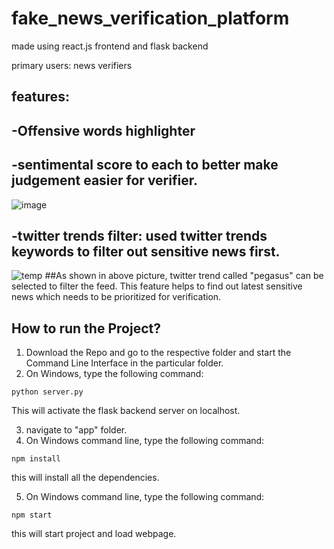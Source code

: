 # fake_news_verification_platform
made using react.js frontend and flask backend  

primary users: news verifiers  

## features:   

## -Offensive words highlighter  
## -sentimental score to each to better make judgement easier for verifier.  
![image](https://user-images.githubusercontent.com/49832962/139056043-91b7fa59-5dc6-4502-8265-7dfdbf900685.png)
  
  

## -twitter trends filter: used twitter trends keywords to filter out sensitive news first.
![temp](https://user-images.githubusercontent.com/49832962/139056649-ee81074e-0675-40dd-8336-b1ba753455d3.png)
##As shown in above picture, twitter trend called "pegasus" can be selected to filter the feed. This feature helps to find out latest sensitive news which needs to be prioritized for verification.

## How to run the Project? 
1. Download the Repo and go to the respective folder and start the Command Line Interface in the particular folder.
2. On Windows, type the following command: 

```
python server.py
```

This will activate the flask backend server on localhost.

3. navigate to "app" folder.
4. On Windows command line, type the following command: 

```
npm install
```
this will install all the dependencies.

5. On Windows command line, type the following command: 

```
npm start
```
this will start project and load webpage.
